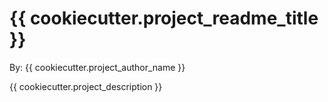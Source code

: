 # {{ cookiecutter.project_readme_title }}

By: {{ cookiecutter.project_author_name }}

{{ cookiecutter.project_description }}